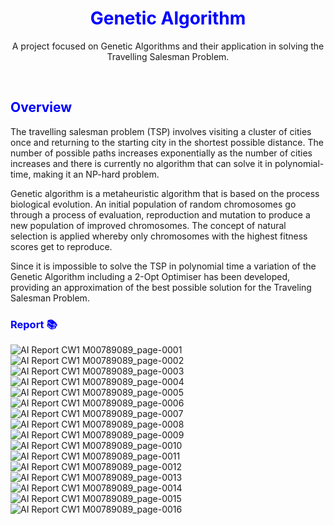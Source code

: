 <p align="center">
  <summary align="center">
    <font color="blue">
      <h1 align="center">Genetic Algorithm</h1>
    </font>
  </summary>
  <p align="center">A project focused on Genetic Algorithms and their application in solving the Travelling Salesman Problem.</p>
</p><br>

<font color="blue"><h2>Overview</h2></font>
The travelling salesman problem (TSP) involves visiting a cluster of cities once and returning 
to the starting city in the shortest possible distance. The number of possible paths increases 
exponentially as the number of cities increases and there is currently no algorithm that can 
solve it in polynomial-time, making it an NP-hard problem.

Genetic algorithm is a metaheuristic algorithm that is based on the process biological 
evolution. An initial population of random chromosomes go through a process of evaluation, 
reproduction and mutation to produce a new population of improved chromosomes. The 
concept of natural selection is applied whereby only chromosomes with the highest fitness 
scores get to reproduce. 

Since it is impossible to solve the TSP in polynomial time
a variation of the Genetic Algorithm including a 2-Opt Optimiser has been developed,
providing an approximation of the best possible solution for the Traveling Salesman Problem.

<font color="blue"><h3>Report 📚</h3></font>

![AI Report CW1 M00789089_page-0001](https://github.com/user-attachments/assets/3cb19360-35c8-405b-92ad-0df69957380d)
![AI Report CW1 M00789089_page-0002](https://github.com/user-attachments/assets/a8441667-e083-4d8e-a78c-9781706b61d2)
![AI Report CW1 M00789089_page-0003](https://github.com/user-attachments/assets/da2cbc10-7ecf-462f-8972-70910c7f3b19)
![AI Report CW1 M00789089_page-0004](https://github.com/user-attachments/assets/06b06519-88b6-4d6c-ae96-ffc16ef62429)
![AI Report CW1 M00789089_page-0005](https://github.com/user-attachments/assets/bf17c50e-4bd6-4528-84ce-6fcffb027756)
![AI Report CW1 M00789089_page-0006](https://github.com/user-attachments/assets/ec07ecab-74d1-4c58-8e07-ce7977782a0a)
![AI Report CW1 M00789089_page-0007](https://github.com/user-attachments/assets/2e7f484e-0786-423f-a088-fd987127d19e)
![AI Report CW1 M00789089_page-0008](https://github.com/user-attachments/assets/20e4e85f-c08f-4292-94ff-8c1e5e9e411c)
![AI Report CW1 M00789089_page-0009](https://github.com/user-attachments/assets/853112bc-6cb2-4cce-9fa9-490556772f33)
![AI Report CW1 M00789089_page-0010](https://github.com/user-attachments/assets/76dc39c2-4e60-4aa3-8256-ccae1d66f72d)
![AI Report CW1 M00789089_page-0011](https://github.com/user-attachments/assets/2d89dc1b-52df-4f9b-ae97-cbffb54bccb5)
![AI Report CW1 M00789089_page-0012](https://github.com/user-attachments/assets/a7d8f592-1c44-4abb-92f4-eb38fab88116)
![AI Report CW1 M00789089_page-0013](https://github.com/user-attachments/assets/62606d09-fcce-4dea-8f8d-b64701c6d78d)
![AI Report CW1 M00789089_page-0014](https://github.com/user-attachments/assets/e1114db3-75fd-41ac-844f-618f685fe5f8)
![AI Report CW1 M00789089_page-0015](https://github.com/user-attachments/assets/d2fdc7c4-b24d-44b9-8897-f5badf854476)
![AI Report CW1 M00789089_page-0016](https://github.com/user-attachments/assets/e4ac85b6-9d26-4098-ad3e-5f2642399d2e)

